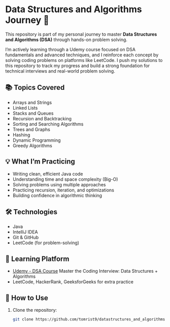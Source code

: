 # Data Structures and Algorithms Journey 🚀

This repository is part of my personal journey to master **Data Structures and Algorithms (DSA)** through hands-on problem solving.

I’m actively learning through a Udemy course focused on DSA fundamentals and advanced techniques, and I reinforce each concept by solving coding problems on platforms like LeetCode. I push my solutions to this repository to track my progress and build a strong foundation for technical interviews and real-world problem solving.

## 📚 Topics Covered

- Arrays and Strings
- Linked Lists
- Stacks and Queues
- Recursion and Backtracking
- Sorting and Searching Algorithms
- Trees and Graphs
- Hashing
- Dynamic Programming
- Greedy Algorithms

## 💡 What I’m Practicing

- Writing clean, efficient Java code
- Understanding time and space complexity (Big-O)
- Solving problems using multiple approaches
- Practicing recursion, iteration, and optimizations
- Building confidence in algorithmic thinking

## 🛠 Technologies

- Java
- IntelliJ IDEA
- Git & GitHub
- LeetCode (for problem-solving)

## 🧠 Learning Platform

- [Udemy - DSA Course](https://www.udemy.com/) Master the Coding Interview: Data Structures + Algorithms
- LeetCode, HackerRank, GeeksforGeeks for extra practice

## 🚀 How to Use

1. Clone the repository:
   ```bash
   git clone https://github.com/tomrist9/datastructures_and_algorithms.git
